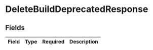 # DeleteBuildDeprecatedResponse


## Fields

| Field       | Type        | Required    | Description |
| ----------- | ----------- | ----------- | ----------- |